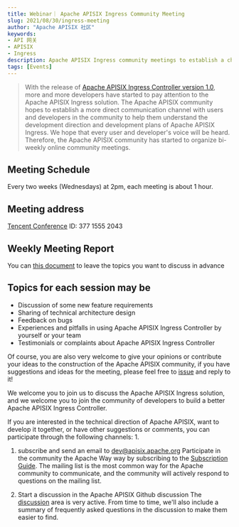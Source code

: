 ```yaml
---
title: Webinar｜ Apache APISIX Ingress Community Meeting
slug: 2021/08/30/ingress-meeting
author: "Apache APISIX 社区"
keywords:
- API 网关
- APISIX
- Ingress
description: Apache APISIX Ingress community meetings to establish a channel of communication with community users and developers and to help everyone understand the direction and development plans for Apache APISIX Ingress.
tags: [Events]
---
```


> With the release of [Apache APISIX Ingress Controller version 1.0](https://apisix.apache.org/blog/2021/06/18/first-GA-version-v1.0-of-Apache-APISIX-Ingress-Controller-released), more and more developers have started to pay attention to the Apache APISIX Ingress solution. The Apache APISIX community hopes to establish a more direct communication channel with users and developers in the community to help them understand the development direction and development plans of Apache APISIX Ingress. We hope that every user and developer's voice will be heard. Therefore, the Apache APISIX community has started to organize bi-weekly online community meetings.

<!--truncate-->

## Meeting Schedule

Every two weeks (Wednesdays) at 2pm, each meeting is about 1 hour.

## Meeting address

[Tencent Conference](https://meeting.tencent.com/s/eTvhm052verD) ID: 377 1555 2043

## Weekly Meeting Report

You can [this document](https://docs.qq.com/doc/DSEhMeGJ0UXdydFJy) to leave the topics you want to discuss in advance

## Topics for each session may be

- Discussion of some new feature requirements
- Sharing of technical architecture design
- Feedback on bugs
- Experiences and pitfalls in using Apache APISIX Ingress Controller by yourself or your team
- Testimonials or complaints about Apache APISIX Ingress Controller

Of course, you are also very welcome to give your opinions or contribute your ideas to the construction of the Apache APISIX community, if you have suggestions and ideas for the meeting, please feel free to [issue](https://github.com/apache/apisix-ingress-controller/issues/614) and reply to it!

We welcome you to join us to discuss the Apache APISIX Ingress solution, and we welcome you to join the community of developers to build a better Apache APISIX Ingress Controller.

If you are interested in the technical direction of Apache APISIX, want to develop it together, or have other suggestions or comments, you can participate through the following channels: 1.

1. subscribe and send an email to dev@apisix.apache.org
Participate in the community the Apache Way way by subscribing to the [Subscription Guide](https://apisix.apache.org/docs/general/join). The mailing list is the most common way for the Apache community to communicate, and the community will actively respond to questions on the mailing list.

2. Start a discussion in the Apache APISIX Github discussion
The [discussion](https://github.com/apache/apisix/discussions) area is very active. From time to time, we'll also include a summary of frequently asked questions in the discussion to make them easier to find.
